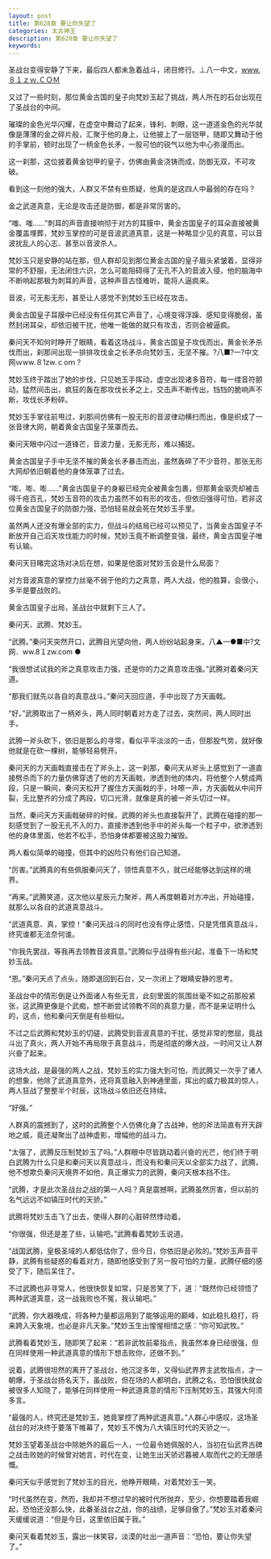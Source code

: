 ```yaml
---
layout: post
title: 第628章 要让你失望了
categories: 太古神王
description: 第628章 要让你失望了
keywords:
---
```


圣战台变得安静了下来，最后四人都未急着战斗，闭目修行。⊥八一中文，www.８１ｚｗ.ＣＯＭ

又过了一些时刻，那位黄金古国的皇子向梵妙玉起了挑战，两人所在的石台出现在了圣战台的中间。

璀璨的金色光华闪耀，在虚空中舞动了起来，锋利、刺眼，这一道道金色的光华就像是薄薄的金之碎片般，汇聚于他的身上，让他披上了一层铠甲，随即又舞动于他的手掌前，顿时出现了一柄金色长矛，一股可怕的锐气以他为中心弥漫而出。

这一刹那，这位披着黄金铠甲的皇子，仿佛由黄金浇铸而成，防御无双，不可攻破。

看到这一刻他的强大，人群又不禁有些质疑，他真的是这四人中最弱的存在吗？

金之武道真意，无论是攻击还是防御，都是非常厉害的。

“嗤、嗤……”刺耳的声音直接响彻于对方的耳膜中，黄金古国皇子的耳朵直接被黄金覆盖埋葬，梵妙玉掌控的可是音波武道真意，这是一种略显少见的真意，可以音波扰乱人的心志、甚至以音波杀人。

梵妙玉只是安静的站在那，但人群却见到那位黄金古国的皇子眉头紧皱着，显得非常的不舒服，无法闭住六识，怎么可能阻碍得了无孔不入的音波入侵，他的脑海中不断响起那极为刺耳的声音，这种声音古怪难听，能将人逼疯来。

音波，可无影无形，甚至让人感觉不到梵妙玉已经在攻击。

黄金古国皇子耳膜中已经没有任何其它声音了，心境变得浮躁、感知变得脆弱，虽然封闭耳朵，却依旧被干扰，他唯一能做的就只有攻击，否则会被逼疯。

秦问天不知何时睁开了眼睛，看着这场战斗，黄金古国皇子攻伐而出，黄金长矛杀伐而出，刹那间出现一排排攻伐金之长矛杀向梵妙玉，无坚不摧。?八■?一?中文网ｗww.８1zw.ｃoｍ ?

梵妙玉终于踏出了她的步伐，只见她玉手挥动，虚空出现诸多音符，每一缕音符颤动，猛然间击出，疯狂的轰在那攻伐长矛之上，交击声不断传出，铛铛的脆响声不断，攻伐长矛粉碎。

梵妙玉手掌往前甩过，刹那间仿佛有一股无形的音波律动横扫而出，像是织成了一张音律大网，朝着黄金古国皇子笼罩而去。

秦问天眼中闪过一道锋芒，音波力量，无影无形，难以捕捉。

黄金古国皇子手中无坚不摧的黄金长矛暴击而出，虽然轰碎了不少音符，那张无形大网却依旧朝着他的身体笼罩了过去。

“嘭、嘭、嘭……”黄金古国皇子的身躯已经完全被黄金包裹，但那黄金驱壳却被击得千疮百孔，梵妙玉音符的攻击力虽然不如有形的攻击，但依旧强得可怕，若非这位黄金古国皇子的防御力强，恐怕轻易就会死在梵妙玉手里。

虽然两人还没有爆全部的实力，但战斗的结局已经可以预见了，当黄金古国皇子不断放开自己滔天攻伐能力的时候，梵妙玉竟不断调整变强，最终，黄金古国皇子唯有认输。

秦问天目睹完这场对决后在想，如果是他面对梵妙玉会是什么局面？

对方音波真意的掌控力丝毫不弱于他的力之真意，两人大战，他的胜算，会很小，多半是要战败的。

黄金古国皇子出局，圣战台中就剩下三人了。

秦问天、武腾、梵妙玉。

“武腾。”秦问天突然开口，武腾目光望向他，两人纷纷站起身来。八▲一●■中?文网．ww.8１zw.com ●

“我很想试试我的斧之真意攻击力强，还是你的力之真意攻击强。”武腾对着秦问天道。

“那我们就先以各自的真意战斗。”秦问天回应道，手中出现了方天画戟。

“好。”武腾取出了一柄斧头，两人同时朝着对方走了过去，突然间，两人同时出手。

武腾一斧头砍下，依旧是那么的寻常，看似平平淡淡的一击，但那股气势，就好像他就是在砍一棵树，能够轻易劈开。

秦问天的方天画戟直接击在了斧头上，这一刹那，秦问天从斧头上感觉到了一道直接劈杀而下的力量仿佛穿透了他的方天画戟，渗透到他的体内，将他整个人劈成两段，只是一瞬间，秦问天松开了握住方天画戟的手，咔嚓一声，方天画戟从中间开裂，无比整齐的分成了两段，切口光滑，就像是真的被一斧头切过一样。

当然，秦问天方天画戟破碎的时候，武腾的斧头也直接裂开了，武腾在碰撞的那一刻感觉到了一股无孔不入的力，直接渗透到他手中的斧头每一个粒子中，欲渗透到他的身体里面，他若不松手，恐怕身体都要被这股力摧毁。

两人看似简单的碰撞，但其中的凶险只有他们自己知道。

“厉害。”武腾真的有些佩服秦问天了，领悟真意不久，就已经能够达到这样的境界。

“再来。”武腾笑道，这次他以星辰元力聚斧，两人再度朝着对方冲出，开始碰撞，就那么以各自的武道真意战斗。

“武道真意、真，掌控！”秦问天战斗的同时也没有停止感悟，只是凭借真意战斗，终究谁都无法奈何谁。

“你我先罢战，等我再去领教音波真意。”武腾似乎战得有些兴起，准备下一场和梵妙玉战。

“恩。”秦问天点了点头，随即退回到石台，又一次闭上了眼睛安静的思考。

圣战台中的情形倒是让外面诸人有些无言，此刻里面的氛围丝毫不如之前那般紧张，这武腾更像是个武痴，想不断尝试领教不同的真意力量，而不是来证明什么的，这点，他和秦问天倒是有些相似。

不过之后武腾和梵妙玉的切磋，武腾受到音波真意的干扰，感觉非常的憋屈，竟战斗出了真火，两人开始不再局限于真意战斗，而是彻底的爆大战，一时间又让人群兴奋了起来。

这场大战，是最强的两人之战，梵妙玉的实力强大到可怕，而武腾又一次乎了诸人的想象，他除了武道真意外，还将真意融入到神通里面，挥出的威力极其的惊人，两人狂战了整整半个时辰，这场战斗依旧还在持续。

“好强。”

人群真的震撼到了，这时的武腾整个人仿佛化身了古战神，他的斧法简直有开天辟地之威，竟还凝聚出了战神虚影，增幅他的战斗力。

“太强了，武腾反压制梵妙玉了吗。”人群眼中尽皆跳动着兴奋的光芒，他们终于明白武腾为什么只是和秦问天以真意战斗，而没有和秦问天以全部实力战了，武腾，他不想欺负秦问天境界不如他，真正爆实力的武腾，秦问天根本挡不住。

“武腾，才是此次圣战台之战的第一人吗？真是震撼啊，武腾虽然厉害，但以前的名气远远不如镇压时代的天骄。”

武腾将梵妙玉击飞了出去，使得人群的心脏砰然悸动着。

“你很强，但还是差了些，认输吧。”武腾看着梵妙玉说道。

“战国武腾，皇极圣域的人都低估你了，但今日，你依旧是必败的。”梵妙玉声音平静，武腾有些疑惑的看着对方，随即他感受到了另一股可怕的力量，武腾仔细的感受了下，随后呆住了。

不过武腾也非寻常人，他很快恢复如常，只是苦笑了下，道：“既然你已经领悟了两种武道真意，这一战我败也不冤，我认输吧。”

“武腾，你大器晚成，将各种力量都运用到了能够运用的巅峰，如此稳扎稳打，将来跨入天象境，也必是非凡天象。”梵妙玉生出惺惺相惜之感：“你可知武牧。”

武腾看着梵妙玉，随即笑了起来：“若非武牧前辈指点，我虽然本身已经很强，但在同样使用一种武道真意的情形下想击败你，还做不到。”

说着，武腾很坦然的离开了圣战台，他沉淀多年，又得仙武界界主武牧指点，才一朝爆，于圣战台扬名天下，虽战败，但在场的人都明白，武腾之名，恐怕很快就会被很多人知晓了，能够在同样使用一种武道真意的情形下压制梵妙玉，其强大何须多言。

“最强的人，终究还是梵妙玉，她竟掌控了两种武道真意。”人群心中感叹，这场圣战台的对决终于要落下帷幕了，梵妙玉不愧为八大镇压时代的天骄之一。

梵妙玉望着圣战台中除她外的最后一人，一位最令她佩服的人，当初在仙武界古碑之战击败她的时候曾对她言，时代在变，让她生出天骄迟暮被人取而代之的无限感慨。

秦问天似乎感觉到了梵妙玉的目光，他睁开眼睛，对着梵妙玉一笑。

“时代虽然在变，然而，我却并不想过早的被时代所抛弃，至少，你想要踏着我崛起，恐怕还没那么快，此番圣战台之战，你的战绩，足够自傲了。”梵妙玉对着秦问天缓缓说道：“但是今日，这里依旧属于我。”

秦问天看着梵妙玉，露出一抹笑容，淡漠的吐出一道声音：“恐怕，要让你失望了。”
